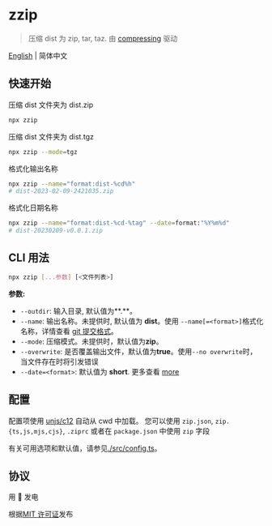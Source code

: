 # zzip

> 压缩 dist 为 zip, tar, taz. 由 [compressing](https://www.npmjs.com/package/compressing) 驱动

[English](./README.md) | 简体中文

## 快速开始

压缩 dist 文件夹为 dist.zip

```sh
npx zzip
```

压缩 dist 文件夹为 dist.tgz

```sh
npx zzip --mode=tgz
```

格式化输出名称

```sh
npx zzip --name="format:dist-%cd%h"
# dist-2023-02-09-2421035.zip
```

格式化日期名称

```sh
npx zzip --name="format:dist-%cd-%tag" --date=format:"%Y%m%d"
# dist-20230209-v0.0.1.zip
```

## CLI 用法

```sh
npx zzip [...参数] [<文件列表>]
```

**参数:**

- `--outdir`: 输入目录, 默认值为**.**。
- `--name`: 输出名称。未提供时, 默认值为 **dist**。使用 `--name[=<format>]`格式化名称，详情查看 [git 提交格式](https://www.git-scm.com/docs/git-log#Documentation/git-log.txt---prettyltformatgt)。
- `--mode`: 压缩模式。未提供时，默认值为**zip**。
- `--overwrite`: 是否覆盖输出文件，默认值为**true**。使用`--no overwrite`时，当文件存在时将引发错误
- `--date=<format>`: 默认值为 **short**. 更多查看 [more](https://www.git-scm.com/docs/git-log#Documentation/git-log.txt---dateltformatgt)

## 配置

配置项使用 [unjs/c12](https://github.com/unjs/c12) 自动从 cwd 中加载。
您可以使用 `zip.json`, `zip.{ts,js,mjs,cjs}`, `.ziprc` 或者在 `package.json` 中使用 `zip` 字段

有关可用选项和默认值，请参见[./src/config.ts](./src/config.ts)。

## 协议

用 💛 发电

根据[MIT 许可证](./LICENSE)发布
